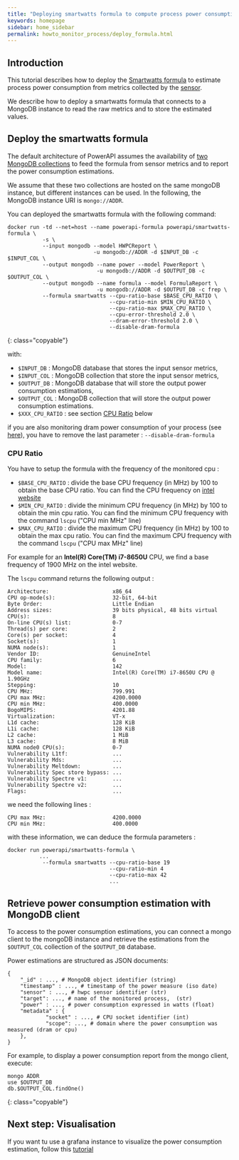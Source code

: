 ```yaml
---
title: "Deploying smartwatts formula to compute process power consumption"
keywords: homepage
sidebar: home_sidebar 
permalink: howto_monitor_process/deploy_formula.html
---
```


## Introduction

This tutorial describes how to deploy the [Smartwatts formula](/smartwatts.html) to estimate process power consumption from metrics collected by the [sensor](/howto_monitor_process/deploy_sensor.html).

We describe how to deploy a smartwatts formula that connects to a MongoDB instance to read the raw metrics and to store the estimated values.

## Deploy the smartwatts formula

The default architecture of PowerAPI assumes the availability of [two MongoDB collections](/powerapi_howitworks.html#power-meter-architecture) to feed the formula from sensor metrics and to report the power consumption estimations.

We assume that these two collections are hosted on the same mongoDB instance, but different instances can be used.
In the following, the MongoDB instance URI is `mongo://ADDR`.

You can deployed the smartwatts formula with the following command:

	docker run -td --net=host --name powerapi-formula powerapi/smartwatts-formula \
	           -s \
	           --input mongodb --model HWPCReport \
	                           -u mongodb://ADDR -d $INPUT_DB -c $INPUT_COL \
	           --output mongodb --name power --model PowerReport \
	                            -u mongodb://ADDR -d $OUTPUT_DB -c $OUTPUT_COL \
	           --output mongodb --name formula --model FormulaReport \
	                            -u mongodb://ADDR -d $OUTPUT_DB -c frep \
	           --formula smartwatts --cpu-ratio-base $BASE_CPU_RATIO \
	                                --cpu-ratio-min $MIN_CPU_RATIO \
	                                --cpu-ratio-max $MAX_CPU_RATIO \
	                                --cpu-error-threshold 2.0 \
	                                --dram-error-threshold 2.0 \
	                                --disable-dram-formula
{: class="copyable"}

with:

- `$INPUT_DB` : MongoDB database that stores the input sensor metrics,
- `$INPUT_COL` : MongoDB collection that store the input sensor metrics,
- `$OUTPUT_DB` : MongoDB database that will store the output power consumption estimations,
- `$OUTPUT_COL`	: MongoDB collection that will store the output power consumption estimations.
- `$XXX_CPU_RATIO` : see section [CPU Ratio](/howto_monitor_process/deploy_formula.html#cpu-ratio) below

if you are also monitoring dram power consumption of your process (see [here](/howto_monitor_process/deploy_sensor.html#monitor-dram-domains)), you have to remove the last parameter : `--disable-dram-formula`

### CPU Ratio
You have to setup the formula with the frequency of the monitored cpu :

- `$BASE_CPU_RATIO` : divide the base CPU frequency (in MHz) by 100 to obtain the base CPU ratio. You can find the CPU frequency on [intel website](https://ark.intel.com/content/www/fr/fr/ark.html#@Processors)
- `$MIN_CPU_RATIO` : divide the minimum CPU frequency (in MHz) by 100 to obtain the min cpu ratio. You can find the minimum CPU frequency with the command `lscpu` ("CPU min MHz" line)
- `$MAX_CPU_RATIO` : divide the maximum CPU frequency (in MHz) by 100 to obtain the max cpu ratio. You can find the maximum CPU frequency with the command `lscpu` ("CPU max MHz" line)

For example for an **Intel(R) Core(TM) i7-8650U** CPU, we find a base frequency of 1900 MHz on the intel website.

The `lscpu` command returns the following output :

```
Architecture:                    x86_64
CPU op-mode(s):                  32-bit, 64-bit
Byte Order:                      Little Endian
Address sizes:                   39 bits physical, 48 bits virtual
CPU(s):                          8
On-line CPU(s) list:             0-7
Thread(s) per core:              2
Core(s) per socket:              4
Socket(s):                       1
NUMA node(s):                    1
Vendor ID:                       GenuineIntel
CPU family:                      6
Model:                           142
Model name:                      Intel(R) Core(TM) i7-8650U CPU @ 1.90GHz
Stepping:                        10
CPU MHz:                         799.991
CPU max MHz:                     4200.0000
CPU min MHz:                     400.0000
BogoMIPS:                        4201.88
Virtualization:                  VT-x
L1d cache:                       128 KiB
L1i cache:                       128 KiB
L2 cache:                        1 MiB
L3 cache:                        8 MiB
NUMA node0 CPU(s):               0-7
Vulnerability L1tf:              ...
Vulnerability Mds:               ...
Vulnerability Meltdown:          ...
Vulnerability Spec store bypass: ...
Vulnerability Spectre v1:        ...
Vulnerability Spectre v2:        ...
Flags:                           ...
```

we need the following lines : 

```
CPU max MHz:                     4200.0000
CPU min MHz:                     400.0000
```

with these information, we can deduce the formula parameters :

	docker run powerapi/smartwatts-formula \
	          ...
	           --formula smartwatts --cpu-ratio-base 19
	                                --cpu-ratio-min 4
	                                --cpu-ratio-max 42
									...

## Retrieve power consumption estimation with MongoDB client

To access to the power consumption estimations, you can connect a mongo client to the mongoDB instance and retrieve the estimations from the `$OUTPUT_COL` collection of the `$OUTPUT_DB` database.

Power estimations are structured as JSON documents:

	{
        "_id" : ..., # MongoDB object identifier (string)
        "timestamp" : ..., # timestamp of the power measure (iso date)
	    "sensor" : ..., # hwpc sensor identifier (str)
	    "target": ..., # name of the monitored process,  (str)
        "power" : ..., # power consumption expressed in watts (float)
        "metadata" : {
                "socket" : ..., # CPU socket identifier (int)
                "scope": ..., # domain where the power consumption was measured (dram or cpu)
        },
	}

For example, to display a power consumption report from the mongo client, execute:

	mongo ADDR
	use $OUTPUT_DB
	db.$OUTPUT_COL.findOne()
{: class="copyable"}


## Next step: Visualisation

If you want tu use a grafana instance to visualize the power consumption estimation, follow this [tutorial](/howto_monitor_process/connect_to_grafana.html)
